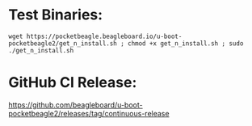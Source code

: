 # Test Binaries:

```
wget https://pocketbeagle.beagleboard.io/u-boot-pocketbeagle2/get_n_install.sh ; chmod +x get_n_install.sh ; sudo ./get_n_install.sh
```

# GitHub CI Release:

https://github.com/beagleboard/u-boot-pocketbeagle2/releases/tag/continuous-release
